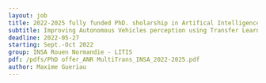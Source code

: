 ```yaml
---
layout: job
title: 2022-2025 fully funded PhD. sholarship in Artifical Intelligence @INSA Rouen Normandy, France
subtitle: Improving Autonomous Vehicles perception using Transfer Learning and Vehicle-Infrastructure Cooperation strategies
deadline: 2022-05-27
starting: Sept.-Oct 2022
group: INSA Rouen Normandie - LITIS
pdf: /pdfs/PhD offer_ANR MultiTrans_INSA_2022-2025.pdf
author: Maxime Gueriau
---  
```



